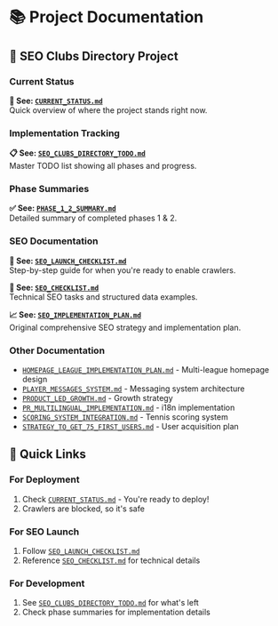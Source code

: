 # 📚 Project Documentation

## 🎾 SEO Clubs Directory Project

### Current Status
**📍 See: [`CURRENT_STATUS.md`](./CURRENT_STATUS.md)**  
Quick overview of where the project stands right now.

### Implementation Tracking
**📋 See: [`SEO_CLUBS_DIRECTORY_TODO.md`](./SEO_CLUBS_DIRECTORY_TODO.md)**  
Master TODO list showing all phases and progress.

### Phase Summaries
**✅ See: [`PHASE_1_2_SUMMARY.md`](./PHASE_1_2_SUMMARY.md)**  
Detailed summary of completed phases 1 & 2.

### SEO Documentation
**🚀 See: [`SEO_LAUNCH_CHECKLIST.md`](./SEO_LAUNCH_CHECKLIST.md)**  
Step-by-step guide for when you're ready to enable crawlers.

**📝 See: [`SEO_CHECKLIST.md`](./SEO_CHECKLIST.md)**  
Technical SEO tasks and structured data examples.

**📈 See: [`SEO_IMPLEMENTATION_PLAN.md`](./SEO_IMPLEMENTATION_PLAN.md)**  
Original comprehensive SEO strategy and implementation plan.

### Other Documentation
- [`HOMEPAGE_LEAGUE_IMPLEMENTATION_PLAN.md`](./HOMEPAGE_LEAGUE_IMPLEMENTATION_PLAN.md) - Multi-league homepage design
- [`PLAYER_MESSAGES_SYSTEM.md`](./PLAYER_MESSAGES_SYSTEM.md) - Messaging system architecture
- [`PRODUCT_LED_GROWTH.md`](./PRODUCT_LED_GROWTH.md) - Growth strategy
- [`PR_MULTILINGUAL_IMPLEMENTATION.md`](./PR_MULTILINGUAL_IMPLEMENTATION.md) - i18n implementation
- [`SCORING_SYSTEM_INTEGRATION.md`](./SCORING_SYSTEM_INTEGRATION.md) - Tennis scoring system
- [`STRATEGY_TO_GET_75_FIRST_USERS.md`](./STRATEGY_TO_GET_75_FIRST_USERS.md) - User acquisition plan

## 🎯 Quick Links

### For Deployment
1. Check [`CURRENT_STATUS.md`](./CURRENT_STATUS.md) - You're ready to deploy!
2. Crawlers are blocked, so it's safe

### For SEO Launch
1. Follow [`SEO_LAUNCH_CHECKLIST.md`](./SEO_LAUNCH_CHECKLIST.md)
2. Reference [`SEO_CHECKLIST.md`](./SEO_CHECKLIST.md) for technical details

### For Development
1. See [`SEO_CLUBS_DIRECTORY_TODO.md`](./SEO_CLUBS_DIRECTORY_TODO.md) for what's left
2. Check phase summaries for implementation details